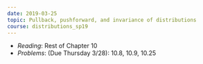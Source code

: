 ```yaml
---
date: 2019-03-25
topic: Pullback, pushforward, and invariance of distributions
course: distributions_sp19
---
```


- *Reading*: Rest of Chapter 10
- *Problems*: (Due Thursday 3/28): 10.8, 10.9, 10.25


